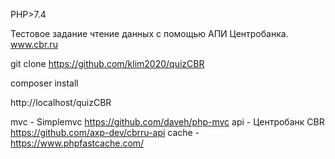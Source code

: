 PHP>7.4


Тестовое задание чтение данных с помощью АПИ Центробанка. www.cbr.ru

git clone https://github.com/klim2020/quizCBR

composer install

http://localhost/quizCBR


mvc - Simplemvc https://github.com/daveh/php-mvc
api - Центробанк CBR https://github.com/axp-dev/cbrru-api
cache - https://www.phpfastcache.com/

